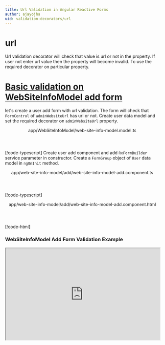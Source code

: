 ```yaml
---
title: Url Validation in Angular Reactive Forms
author: ajayojha
uid: validation-decorators/url
---
```

# url
Url validation decorator will check that value is url or not in the property. If user not enter url value then the property will become invalid. To use the required decorator on particular property.
 
# [Basic validation on WebSiteInfoModel add form  ](#tab/basic-validation-on-WebSiteInfoModel-add-form)
let's create a user add form with url validation. The form will check that `FormControl` of `adminWebsiteUrl` has url or not. 
Create user data model and set the required decorator on `adminWebsiteUrl` property.
<header class="header-tab-title">app/WebSiteInfoModel/web-site-info-model.model.ts</header>

[!code-typescript[](../../examples/reactive-form-validators/url/rxweb-url-validation-add-angular-reactive-form/src/app/web-site-info-model/web-site-info-model.model.ts?highlight=5)]
Create user add component and add `RxFormBuilder` service parameter in constructor. Create a `FormGroup` object of `User` data model in `ngOnInit` method.
<header class="header-tab-title">app/web-site-info-model/add/web-site-info-model-add.component.ts</header>

[!code-typescript[](../../examples/reactive-form-validators/url/rxweb-url-validation-add-angular-reactive-form/src/app/web-site-info-model/add/web-site-info-model-add.component.ts?highlight=17,21-22)]
<header class="header-tab-title">app/web-site-info-model/add/web-site-info-model-add.component.html</header>

[!code-html[](../../examples/reactive-form-validators/url/rxweb-url-validation-add-angular-reactive-form/src/app/web-site-info-model/add/web-site-info-model-add.component.html)]

<h3>WebSiteInfoModel Add Form Validation Example</h3>
<iframe src="https://stackblitz.com/edit/rxweb-url-validation-add-angular-reactive-form?embed=1&file=src/styles.css&hideExplorer=1&hideNavigation=1&view=preview" width="100%" height="300">

# [Basic validation on WebSiteInfoModel edit  form](#tab/basic-validation-on-WebSiteInfoModel-edit-form)
<header class="header-tab-title">app/WebSiteInfoModel/web-site-info-model.model.ts</header>

[!code-typescript[](../../examples/reactive-form-validators/url/rxweb-url-validation-edit-angular-reactive-form/src/app/web-site-info-model/web-site-info-model.model.ts?highlight=5)]
<header class="header-tab-title">app/web-site-info-model/edit/web-site-info-model-edit.component.ts</header>

[!code-typescript[](../../examples/reactive-form-validators/url/rxweb-url-validation-edit-angular-reactive-form/src/app/web-site-info-model/edit/web-site-info-model-edit.component.ts?highlight=17,21-22)]
<header class="header-tab-title">app/web-site-info-model/edit/web-site-info-model-edit.component.html</header>

[!code-html[](../../examples/reactive-form-validators/url/rxweb-url-validation-edit-angular-reactive-form/src/app/web-site-info-model/edit/web-site-info-model-edit.component.html)]

<h3>WebSiteInfoModel Edit Form Validation Example</h3>
<iframe src="https://stackblitz.com/edit/rxweb-url-validation-edit-angular-reactive-form?embed=1&file=src/styles.css&hideExplorer=1&hideNavigation=1&view=preview" width="100%" height="300">

---

# DefaultConfig 
Below options are not mandatory to use in the `@url()` decorator. If needed then use the below options.


|Option | Description |
|--- | ---- |
|[conditionalExpression](#conditionalExpression) | Url validation should be applied if the condition is matched in the `conditionalExpression` function. Validation framework will pass two parameters at the time of `conditionalExpression` check. Those two parameters are current `FormGroup` value and root `FormGroup` value. You can apply the condition on respective object value.If there is need of dynamic validation means it is not fixed in client code, it will change based on some criterias. In this scenario you can bind the expression based on the expression value is coming from the web server in `string` format. The `conditionalExpression` will work as same as client function. |
|[message](#message) | To override the global configuration message and show the custom message on particular control property. |

## conditionalExpression 
Type :  `Function`  |  `string` 

Url validation should be applied if the condition is matched in the `conditionalExpression` function. Validation framework will pass two parameters at the time of `conditionalExpression` check. Those two parameters are current `FormGroup` value and root `FormGroup` value. You can apply the condition on respective object value.
If there is need of dynamic validation means it is not fixed in client code, it will change based on some criterias. In this scenario you can bind the expression based on the expression value is coming from the web server in `string` format. The `conditionalExpression` will work as same as client function.
 
> Binding `conditionalExpression` with `Function` object.
<header class="header-title">user.model.ts (User class property)</header>

[!code-typescript[](../../examples/reactive-form-validators/url/complete-rxweb-url-validation-add-angular-reactive-form/src/app/user/user.model.ts#L7-L8)]

 
> Binding `conditionalExpression` with `string` datatype.
<header class="header-title">user.model.ts (User class property)</header>

[!code-typescript[](../../examples/reactive-form-validators/url/complete-rxweb-url-validation-add-angular-reactive-form/src/app/user/user.model.ts#L7-L8)]

## message 
Type :  `string` 

To override the global configuration message and show the custom message on particular control property.
 
<header class="header-title">user.model.ts (User class property)</header>

[!code-typescript[](../../examples/reactive-form-validators/url/complete-rxweb-url-validation-add-angular-reactive-form/src/app/user/user.model.ts#L10-L11)]


# url Validation Complete Example
# [User Model](#tab/complete-user)
<header class="header-tab-title">app/user/user.model.ts</header>

[!code-typescript[](../../examples/reactive-form-validators/url/complete-rxweb-url-validation-add-angular-reactive-form/src/app/user/user.model.ts)]

# [Address Info Add Component](#tab/complete-user-add-component)
<header class="header-tab-title">app/user/add/user-add.component.ts</header>

[!code-typescript[](../../examples/reactive-form-validators/url/complete-rxweb-url-validation-add-angular-reactive-form/src/app/user/add/user-add.component.ts)]

# [Address Info Add Html Component](#tab/complete-user-add-html-component)
<header class="header-tab-title">app/user/add/user-add.component.html</header>

[!code-html[](../../examples/reactive-form-validators/url/complete-rxweb-url-validation-add-angular-reactive-form/src/app/user/add/user-add.component.html)]

# [Working Example](#tab/complete-working-example)
<iframe src="https://stackblitz.com/edit/complete-rxweb-url-validation-add-angular-reactive-form?embed=1&file=src/app/address-info/address&hideNavigation=1&view=preview" width="100%" height="500">

---

# Dynamic Alpha Validation Complete Example
# [User Model](#tab/dynamic-user)
<header class="header-tab-title">app/user/user.model.ts</header>

[!code-typescript[](../../examples/reactive-form-validators/url/dynamic-rxweb-url-validation-add-angular-reactive-form/src/app/user/user.model.ts)]

# [Address Info Add Component](#tab/dynamic-user-add-component)
<header class="header-tab-title">app/user/add/user-add.component.ts</header>

[!code-typescript[](../../examples/reactive-form-validators/url/dynamic-rxweb-url-validation-add-angular-reactive-form/src/app/user/add/user-add.component.ts)]

# [Address Info Add Html Component](#tab/dynamic-user-add-html-component)
<header class="header-tab-title">app/user/add/user-add.component.html</header>

[!code-html[](../../examples/reactive-form-validators/url/dynamic-rxweb-url-validation-add-angular-reactive-form/src/app/user/add/user-add.component.html)]

# [Working Example](#tab/dynamic-working-example)
<iframe src="https://stackblitz.com/edit/dynamic-rxweb-url-validation-add-angular-reactive-form?embed=1&file=src/app/address-info/address&hideNavigation=1&view=preview" width="100%" height="500">

---






